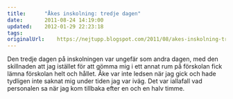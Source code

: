 ```yaml
---
title:		"Åkes inskolning: tredje dagen"
date:		2011-08-24 14:19:00
updated:	2012-01-29 22:23:18
tags: 	
originalUrl:	https://nejtupp.blogspot.com/2011/08/akes-inskolning-tredje-dagen.html
---
```


Den tredje dagen på inskolningen var ungefär som andra dagen, med den skillnaden att jag istället för att gömma mig i ett annat rum på förskolan fick lämna förskolan helt och hållet. Åke var inte ledsen när jag gick och hade tydligen inte saknat mig under tiden jag var iväg. Det var iallafall vad personalen sa när jag kom tillbaka efter en och en halv timme.
<!-- no comments on this post -->